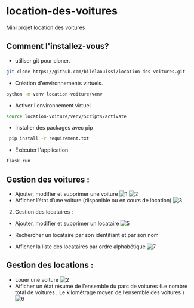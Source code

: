 # location-des-voitures
Mini projet location des voitures

## Comment l'installez-vous?
- utiliser git pour cloner.
```bash
git clone https://github.com/bilelaouissi/location-des-voitures.git
```
- Création d'environnements virtuels.
```bash
python -m venv location-voiture/venv
```
- Activer l'environnement virtuel
```bash
source location-voiture/venv/Scripts/activate
```
- Installer des packages avec pip
```bash
 pip install -r requirement.txt
 ```
- Exécuter l'application
```bash
flask run
 ```
 
## Gestion des voitures :
- Ajouter, modifier et supprimer une voiture 
![1](https://user-images.githubusercontent.com/24235276/147363439-2bb286c4-94dd-40f6-baa9-d4707262067d.png)
![2](https://user-images.githubusercontent.com/24235276/147363467-d6d56b1b-54ac-493b-a333-5e6261b2e1d2.png)
- Afficher l’état d’une voiture (disponible ou en cours de location)
![3](https://user-images.githubusercontent.com/24235276/147363478-c6621ba4-6fbb-4feb-8e10-f2f9d1da7d78.png)

2) Gestion des locataires :
- Ajouter, modifier et supprimer un locataire
![5](https://user-images.githubusercontent.com/24235276/147363916-889a8a4f-ba7c-4628-a993-1b0a04ae91ee.png)

- Rechercher un locataire par son identifiant et par son nom
- Afficher la liste des locataires par ordre alphabétique
![7](https://user-images.githubusercontent.com/24235276/147363623-48bf2b02-01ad-455f-953b-4063000fca63.png)

## Gestion des locations :
- Louer une voiture
![2](https://user-images.githubusercontent.com/24235276/147364030-ec2d3ff6-946c-46b6-abdf-f973a5d3a9be.png)
- Afficher un état résumé de l’ensemble du parc de voitures (Le nombre total de voitures , Le kilométrage moyen de l’ensemble des voitures )
![6](https://user-images.githubusercontent.com/24235276/147364087-f458e4af-1e8b-41be-a818-d899f6fb5bb7.png)
